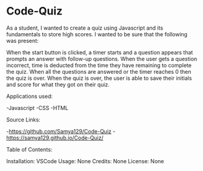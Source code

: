 # Code-Quiz
As a student, I wanted to create a quiz using Javascript and its fundamentals to store high scores. I wanted to be sure that the following was present:

When the start button is clicked, a timer starts and a question appears that prompts an answer with follow-up questions. 
When the user gets a question incorrect, time is deducted from the time they have remaining to complete the quiz. 
When all the questions are answered or the timer reaches 0 then the quiz is over. 
When the quiz is over, the user is able to save their initials and score for what they got on their quiz.

Applications used:

  -Javascript
  -CSS
  -HTML

Source Links:

  -https://github.com/Samya129/Code-Quiz
  -https://samya129.github.io/Code-Quiz/

Table of Contents:

  Installation: VSCode
  Usage: None 
  Credits: None
  License: None
  
